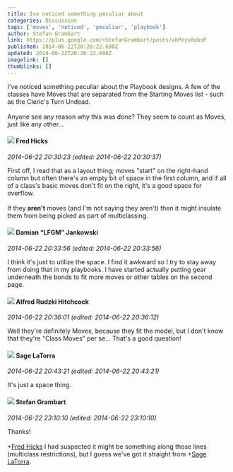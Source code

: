 ```yaml
---
title: Ive noticed something peculiar about
categories: Discussion
tags: ['moves', 'noticed', 'peculiar', 'playbook']
author: Stefan Grambart
link: https://plus.google.com/+StefanGrambart/posts/ahPeys8obsP
published: 2014-06-22T20:26:22.698Z
updated: 2014-06-22T20:26:22.698Z
imagelink: []
thumblinks: []
---
```


I&#39;ve noticed something peculiar about the Playbook designs. A few of the classes have Moves that are separated from the Starting Moves list - such as the Cleric&#39;s Turn Undead.<br /><br />Anyone see any reason why this was done? They seem to count as Moves, just like any other...
<div id='comment z12djvxwezr0wliqd04ch1thsknrulrhymc0k'>
  <h4><img src='{{site.baseurl}}//images/avatars/105843491826683668595_photo.jpg'> Fred Hicks</h4>
      <p><cite>2014-06-22 20:30:23 (edited: 2014-06-22 20:30:37)</cite></p>
        <p>First off, I read that as a layout thing; moves &quot;start&quot; on the right-hand column but often there&#39;s an empty bit of space in the first column, and if all of a class&#39;s basic moves don&#39;t fit on the right, it&#39;s a good space for overflow.<br /><br />If they <b>aren&#39;t</b> moves (and I&#39;m not saying they aren&#39;t) then it might insulate them from being picked as part of multiclassing.</p>
</div>
        

<div id='comment z12djvxwezr0wliqd04ch1thsknrulrhymc0k'>
  <h4><img src='{{site.baseurl}}//images/avatars/100476170927206311405_photo.jpg'> Damian “LFGM” Jankowski</h4>
      <p><cite>2014-06-22 20:33:56 (edited: 2014-06-22 20:33:56)</cite></p>
        <p>I think it&#39;s just to utilize the space. I find it awkward so I try to stay away from doing that in my playbooks. I have started actually putting gear underneath the bonds to fit more moves or other tables on the second page.</p>
</div>
        

<div id='comment z12djvxwezr0wliqd04ch1thsknrulrhymc0k'>
  <h4><img src='{{site.baseurl}}//images/avatars/100812462809734403456_photo.jpg'> Alfred Rudzki Hitchcock</h4>
      <p><cite>2014-06-22 20:36:01 (edited: 2014-06-22 20:36:12)</cite></p>
        <p>Well they&#39;re definitely Moves, because they fit the model, but I don&#39;t know that they&#39;re &quot;Class Moves&quot; per se... That&#39;s a good question!</p>
</div>
        

<div id='comment z12djvxwezr0wliqd04ch1thsknrulrhymc0k'>
  <h4><img src='{{site.baseurl}}//images/avatars/117415966179711277938_photo.jpg'> Sage LaTorra</h4>
      <p><cite>2014-06-22 20:43:21 (edited: 2014-06-22 20:43:21)</cite></p>
        <p>It&#39;s just a space thing.</p>
</div>
        

<div id='comment z12djvxwezr0wliqd04ch1thsknrulrhymc0k'>
  <h4><img src='{{site.baseurl}}//images/avatars/107999218794532799579_photo.jpg'> Stefan Grambart</h4>
      <p><cite>2014-06-22 23:10:10 (edited: 2014-06-22 23:10:10)</cite></p>
        <p>Thanks!<br /><br /><span class="proflinkWrapper"><span class="proflinkPrefix">+</span><a class="proflink" href="https://plus.google.com/105843491826683668595" oid="105843491826683668595">Fred Hicks</a></span> I had suspected it might be something along those lines (multiclass restrictions), but I guess we&#39;ve got it straight from <span class="proflinkWrapper"><span class="proflinkPrefix">+</span><a class="proflink" href="https://plus.google.com/117415966179711277938" oid="117415966179711277938">Sage LaTorra</a></span>.</p>
</div>
        
